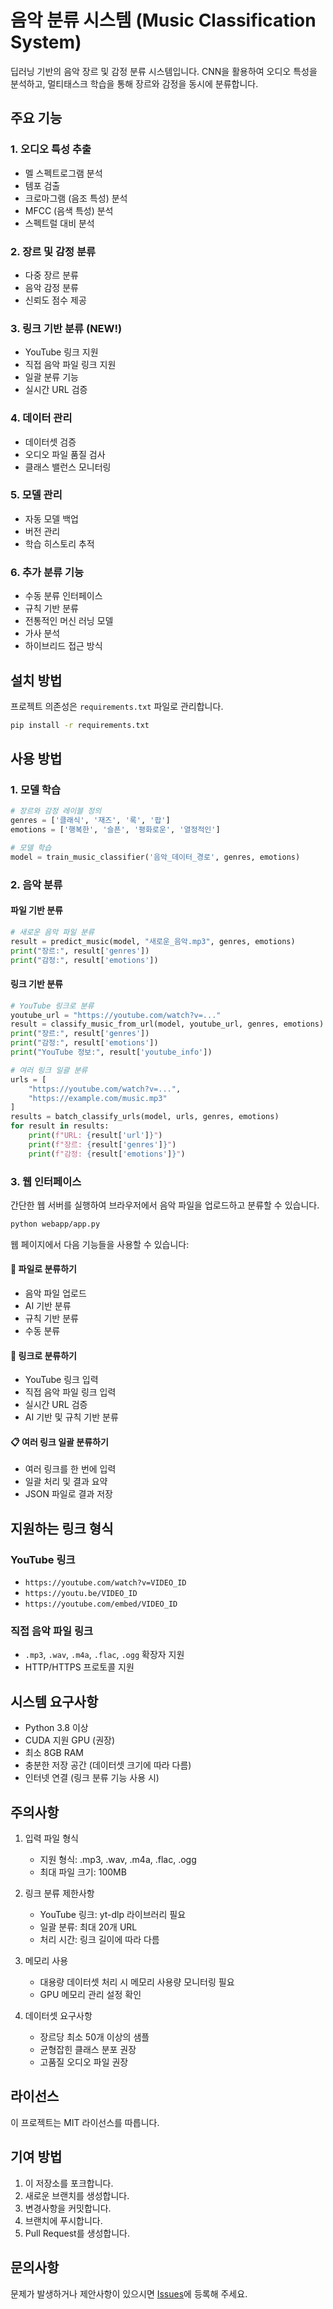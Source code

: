 # 음악 분류 시스템 (Music Classification System)

딥러닝 기반의 음악 장르 및 감정 분류 시스템입니다. CNN을 활용하여 오디오 특성을 분석하고, 멀티태스크 학습을 통해 장르와 감정을 동시에 분류합니다.

## 주요 기능

### 1. 오디오 특성 추출
- 멜 스펙트로그램 분석
- 템포 검출
- 크로마그램 (음조 특성) 분석
- MFCC (음색 특성) 분석
- 스펙트럴 대비 분석

### 2. 장르 및 감정 분류
- 다중 장르 분류
- 음악 감정 분류
- 신뢰도 점수 제공

### 3. 링크 기반 분류 (NEW!)
- YouTube 링크 지원
- 직접 음악 파일 링크 지원
- 일괄 분류 기능
- 실시간 URL 검증

### 4. 데이터 관리
- 데이터셋 검증
- 오디오 파일 품질 검사
- 클래스 밸런스 모니터링

### 5. 모델 관리
- 자동 모델 백업
- 버전 관리
- 학습 히스토리 추적

### 6. 추가 분류 기능
- 수동 분류 인터페이스
- 규칙 기반 분류
- 전통적인 머신 러닝 모델
- 가사 분석
- 하이브리드 접근 방식

## 설치 방법

프로젝트 의존성은 `requirements.txt` 파일로 관리합니다.

```bash
pip install -r requirements.txt
```

## 사용 방법

### 1. 모델 학습
```python
# 장르와 감정 레이블 정의
genres = ['클래식', '재즈', '록', '팝']
emotions = ['행복한', '슬픈', '평화로운', '열정적인']

# 모델 학습
model = train_music_classifier('음악_데이터_경로', genres, emotions)
```

### 2. 음악 분류

#### 파일 기반 분류
```python
# 새로운 음악 파일 분류
result = predict_music(model, "새로운_음악.mp3", genres, emotions)
print("장르:", result['genres'])
print("감정:", result['emotions'])
```

#### 링크 기반 분류
```python
# YouTube 링크로 분류
youtube_url = "https://youtube.com/watch?v=..."
result = classify_music_from_url(model, youtube_url, genres, emotions)
print("장르:", result['genres'])
print("감정:", result['emotions'])
print("YouTube 정보:", result['youtube_info'])

# 여러 링크 일괄 분류
urls = [
    "https://youtube.com/watch?v=...",
    "https://example.com/music.mp3"
]
results = batch_classify_urls(model, urls, genres, emotions)
for result in results:
    print(f"URL: {result['url']}")
    print(f"장르: {result['genres']}")
    print(f"감정: {result['emotions']}")
```

### 3. 웹 인터페이스

간단한 웹 서버를 실행하여 브라우저에서 음악 파일을 업로드하고 분류할 수 있습니다.

```bash
python webapp/app.py
```

웹 페이지에서 다음 기능들을 사용할 수 있습니다:

#### 📁 파일로 분류하기
- 음악 파일 업로드
- AI 기반 분류
- 규칙 기반 분류
- 수동 분류

#### 🔗 링크로 분류하기
- YouTube 링크 입력
- 직접 음악 파일 링크 입력
- 실시간 URL 검증
- AI 기반 및 규칙 기반 분류

#### 📋 여러 링크 일괄 분류하기
- 여러 링크를 한 번에 입력
- 일괄 처리 및 결과 요약
- JSON 파일로 결과 저장

## 지원하는 링크 형식

### YouTube 링크
- `https://youtube.com/watch?v=VIDEO_ID`
- `https://youtu.be/VIDEO_ID`
- `https://youtube.com/embed/VIDEO_ID`

### 직접 음악 파일 링크
- `.mp3`, `.wav`, `.m4a`, `.flac`, `.ogg` 확장자 지원
- HTTP/HTTPS 프로토콜 지원

## 시스템 요구사항

- Python 3.8 이상
- CUDA 지원 GPU (권장)
- 최소 8GB RAM
- 충분한 저장 공간 (데이터셋 크기에 따라 다름)
- 인터넷 연결 (링크 분류 기능 사용 시)

## 주의사항

1. 입력 파일 형식
   - 지원 형식: .mp3, .wav, .m4a, .flac, .ogg
   - 최대 파일 크기: 100MB

2. 링크 분류 제한사항
   - YouTube 링크: yt-dlp 라이브러리 필요
   - 일괄 분류: 최대 20개 URL
   - 처리 시간: 링크 길이에 따라 다름

3. 메모리 사용
   - 대용량 데이터셋 처리 시 메모리 사용량 모니터링 필요
   - GPU 메모리 관리 설정 확인

4. 데이터셋 요구사항
   - 장르당 최소 50개 이상의 샘플
   - 균형잡힌 클래스 분포 권장
   - 고품질 오디오 파일 권장

## 라이선스

이 프로젝트는 MIT 라이선스를 따릅니다.

## 기여 방법

1. 이 저장소를 포크합니다.
2. 새로운 브랜치를 생성합니다.
3. 변경사항을 커밋합니다.
4. 브랜치에 푸시합니다.
5. Pull Request를 생성합니다.

## 문의사항

문제가 발생하거나 제안사항이 있으시면 [Issues](https://github.com/imsang27/Music-Classification/issues)에 등록해 주세요.

